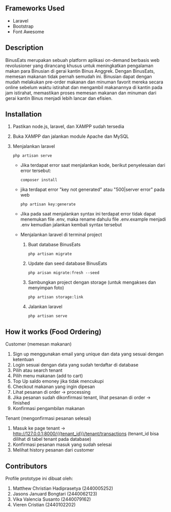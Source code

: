Frameworks Used
--------------------------------------
- Laravel
- Bootstrap
- Font Awesome

Description
--------------------------------------
BinusEats merupakan sebuah platform aplikasi on-demand berbasis web revolusioner yang dirancang khusus untuk meningkatkan pengalaman makan para Binusian di gerai kantin Binus Anggrek. Dengan BinusEats, memesan makanan tidak pernah semudah ini. Binusian dapat dengan mudah melakukan pre-order makanan dan minuman favorit mereka secara online sebelum waktu istirahat dan mengambil makanannya di kantin pada jam istirahat, memastikan proses memesan makanan dan minuman dari gerai kantin Binus menjadi lebih lancar dan efisien.

Installation
--------------------------------------
1. Pastikan node.js, laravel, dan XAMPP sudah tersedia

2. Buka XAMPP dan jalankan module Apache dan MySQL

3. Menjalankan laravel
    ```
    php artisan serve
    ```
    
    - Jika terdapat error saat menjalankan kode, berikut penyelesaian dari error tersebut:
      ```
      composer install
      ```
    
    - jika terdapat error "key not generated" atau "500|server error" pada web
      ```
      php artisan key:generate
      ```
    
    - Jika pada saat menjalankan syntax ini terdapat error tidak dapat menemukan file .env, maka rename dahulu file .env.example menjadi .env kemudian jalankan kembali syntax tersebut
    
    - Menjalankan laravel di terminal project
      1. Buat database BinusEats 
         ```   
         php artisan migrate
         ```
      2. Update dan seed database BinusEats
         ```
         php arisan migrate:fresh --seed
         ```
      3. Sambungkan project dengan storage (untuk mengakses dan menyimpan foto)
         ```
         php artisan storage:link
         ```
      4. Jalankan laravel
         ```
         php artisan serve
         ```

How it works (Food Ordering)
--------------------------------------
Customer (memesan makanan)
1. Sign up menggunakan email yang unique dan data yang sesuai dengan ketentuan
2. Login sesuai dengan data yang sudah terdaftar di database
3. Pilih atau search tenant
4. Pilih menu makanan (add to cart)
5. Top Up saldo emoney jika tidak mencukupi
6. Checkout makanan yang ingin dipesan
7. Lihat pesanan di order -> processing
8. Jika pesanan sudah dikonfirmasi tenant, lihat pesanan di order -> finished
9. Konfirmasi pengambilan makanan

Tenant (mengonfirmasi pesanan selesai)
1. Masuk ke page tenant -> http://127.0.0.1:8000/{{tenant_id}}/tenant/transactions (tenant_id bisa dilihat di tabel tenant pada database)
2. Konfirmasi pesanan masuk yang sudah selesai
3. Melihat history pesanan dari customer 


Contributors
--------------------------------------
Profile prototype ini dibuat oleh:
1. Matthew Christian Hadiprasetya (2440005252)
2. Jasons Januard Bongtari (2440062123)
3. Vika Valencia Susanto (2440079162)
4. Vieren Cristian (2440102202)
